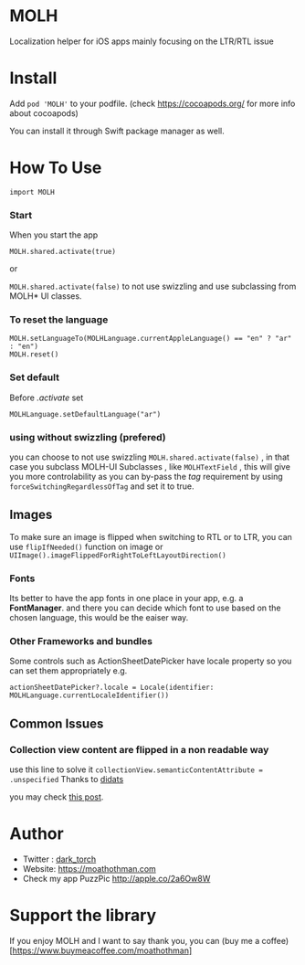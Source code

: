 # MOLH
Localization helper for iOS apps mainly focusing on the LTR/RTL issue

# Install
Add `pod 'MOLH'` to your podfile. (check https://cocoapods.org/ for more info about cocoapods)

You can install it through Swift package manager as well.

# How To Use 
`import MOLH`

### Start
When you start the app

`MOLH.shared.activate(true)` 

or 

`MOLH.shared.activate(false)` to not use swizzling and use subclassing from MOLH* UI classes.

### To reset the language

```
MOLH.setLanguageTo(MOLHLanguage.currentAppleLanguage() == "en" ? "ar" : "en")
MOLH.reset()
```

### Set default 
Before *.activate* set

`MOLHLanguage.setDefaultLanguage("ar")`

### using without swizzling (prefered)
you can choose to not use swizzling `MOLH.shared.activate(false)` , in that case you subclass MOLH-UI Subclasses , like `MOLHTextField` , this will give you more controlability as you can by-pass the *tag* requirement by using `forceSwitchingRegardlessOfTag` and set it to true.

## Images
To make sure an image is flipped when switching to RTL or to LTR, you can use `flipIfNeeded()` function on image or `UIImage().imageFlippedForRightToLeftLayoutDirection()`

### Fonts
Its better to have the app fonts in one place in your app, e.g. a **FontManager**. and there you can decide which font to use based on the chosen language, this would be the eaiser way. 

### Other Frameworks and bundles
Some controls such as ActionSheetDatePicker have locale property so you can set them appropriately e.g.

`actionSheetDatePicker?.locale = Locale(identifier: MOLHLanguage.currentLocaleIdentifier())`

## Common Issues
### Collection view content are flipped in a non readable way
use this line to solve it 
`collectionView.semanticContentAttribute = .unspecified`
Thanks to [didats](https://github.com/didats)

you may check [this post](https://medium.com/@dark_torch/working-with-localization-in-swift-part-2-e7c8a660eb2a).


# Author 
 * Twitter : [dark_torch](https://twitter.com/dark_torch)
 * Website: https://moathothman.com
 * Check my app PuzzPic http://apple.co/2a6Ow8W

# Support the library
If you enjoy MOLH and I want to say thank you, you can (buy me a coffee)[https://www.buymeacoffee.com/moathothman]
